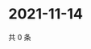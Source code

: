 # 2021-11-14

共 0 条

<!-- BEGIN WEIBO -->
<!-- 最后更新时间 Sun Nov 14 2021 17:11:14 GMT+0800 (China Standard Time) -->

<!-- END WEIBO -->
